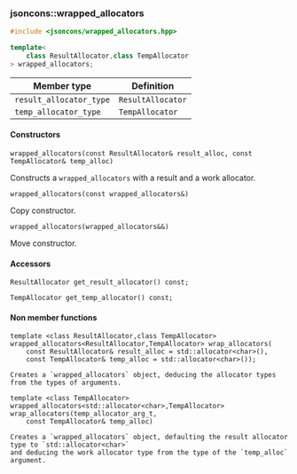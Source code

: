 ### jsoncons::wrapped_allocators

```cpp
#include <jsoncons/wrapped_allocators.hpp>

template< 
    class ResultAllocator,class TempAllocator
> wrapped_allocators;
```

Member type                         |Definition
------------------------------------|------------------------------
`result_allocator_type`|`ResultAllocator`
`temp_allocator_type`|`TempAllocator`

#### Constructors

    wrapped_allocators(const ResultAllocator& result_alloc, const TempAllocator& temp_alloc)
Constructs a `wrapped_allocators` with a result and a work allocator. 

    wrapped_allocators(const wrapped_allocators&)
Copy constructor. 

    wrapped_allocators(wrapped_allocators&&)
Move constructor. 

#### Accessors

    ResultAllocator get_result_allocator() const;

    TempAllocator get_temp_allocator() const;

#### Non member functions

    template <class ResultAllocator,class TempAllocator>
    wrapped_allocators<ResultAllocator,TempAllocator> wrap_allocators(
        const ResultAllocator& result_alloc = std::allocator<char>(), 
        const TempAllocator& temp_alloc = std::allocator<char>());

    Creates a `wrapped_allocators` object, deducing the allocator types from the types of arguments.

    template <class TempAllocator>
    wrapped_allocators<std::allocator<char>,TempAllocator> wrap_allocators(temp_allocator_arg_t, 
        const TempAllocator& temp_alloc)

    Creates a `wrapped_allocators` object, defaulting the result allocator type to `std::allocator<char>`
    and deducing the work allocator type from the type of the `temp_alloc` argument.


